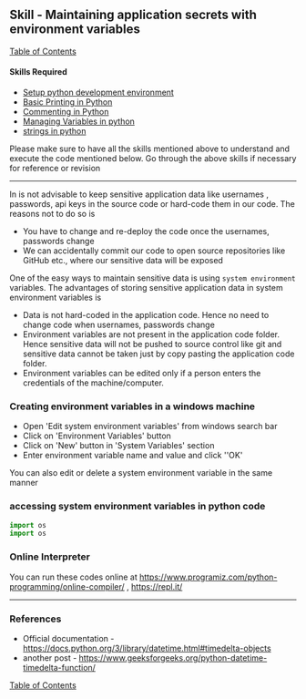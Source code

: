 ## Skill - Maintaining application secrets with environment variables
[Table of Contents](https://nagasudhir.blogspot.com/2020/04/taming-python-table-of-contents.html)

#### Skills Required
* [Setup python development environment](https://nagasudhir.blogspot.com/2020/04/setup-python-development-environment_14.html)
* [Basic Printing in Python](https://nagasudhir.blogspot.com/2020/04/basic-printing-in-python.html)
* [Commenting in Python](https://nagasudhir.blogspot.com/2020/04/comments-in-python.html)
* [Managing Variables in python](https://nagasudhir.blogspot.com/2020/04/managing-variables-in-python.html)
* [strings in python](https://nagasudhir.blogspot.com/2020/04/strings-in-python.html)

Please make sure to have all the skills mentioned above to understand and execute the code mentioned below. Go through the above skills if necessary for reference or revision

<hr/>

In is not advisable to keep sensitive application data like usernames , passwords, api keys in the source code or hard-code them in our code. The reasons not to do so is
* You have to change and re-deploy the code once the usernames, passwords change
* We can accidentally commit our code to open source repositories like GitHub etc., where our sensitive data will be exposed

One of the easy ways to maintain sensitive data is using `system environment` variables. 
The advantages of storing sensitive application data in system environment variables is 
* Data is not hard-coded in the application code. Hence no need to change code when usernames, passwords change
* Environment variables are not present in the application code folder. Hence sensitive data will not be pushed to source control like git and sensitive data cannot be taken just by copy pasting the application code folder.
* Environment variables can be edited only if a person enters the credentials of the machine/computer.

### Creating environment variables in a windows machine
* Open 'Edit system environment variables' from windows search bar 
* Click on 'Environment Variables' button
* Click on 'New' button in 'System Variables' section
* Enter environment variable name and value and click ''OK'

You can also edit or delete a system environment variable in the same manner

### accessing system environment variables in python code  
```python
import os 
import os
```

### Online Interpreter
You can run these codes online at https://www.programiz.com/python-programming/online-compiler/ , https://repl.it/

<hr/>

### References
* Official documentation - https://docs.python.org/3/library/datetime.html#timedelta-objects
* another post - https://www.geeksforgeeks.org/python-datetime-timedelta-function/

[Table of Contents](https://nagasudhir.blogspot.com/2020/04/taming-python-table-of-contents.html)

<!--stackedit_data:
eyJoaXN0b3J5IjpbLTQ4MTk5MDQ2OSwtMTIxMDI2Njc0LC0xMT
k2NTc5ODgwLC05NTk4ODYzNTksMjA1MzY5MDQyOV19
-->